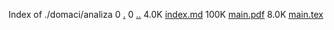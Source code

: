 Index of ./domaci/analiza
0 [.](.)
0 [..](..)
4.0K [index.md](index.md)
100K [main.pdf](main.pdf)
8.0K [main.tex](main.tex)
